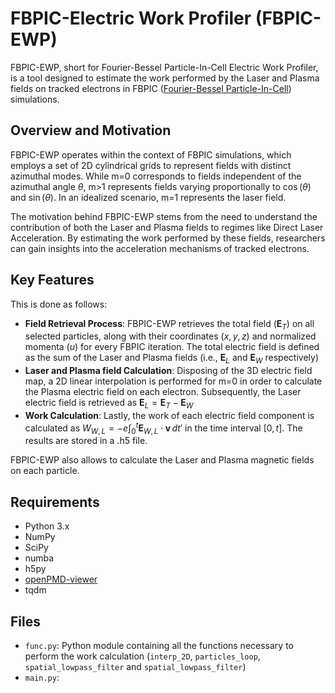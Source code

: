 # FBPIC-Electric Work Profiler (FBPIC-EWP)
FBPIC-EWP, short for Fourier-Bessel Particle-In-Cell Electric Work Profiler, is a tool designed to estimate the work performed by the Laser and Plasma fields on tracked electrons in FBPIC ([Fourier-Bessel Particle-In-Cell](https://github.com/fbpic/fbpic)) simulations.

## Overview and Motivation
FBPIC-EWP operates within the context of FBPIC simulations, which employs a set of 2D cylindrical grids to represent fields with distinct azimuthal modes. While m=0 corresponds to fields independent of the azimuthal angle $\theta$, m>1 represents fields varying proportionally to $\cos(\theta)$ and $\sin(\theta)$. In an idealized scenario, m=1 represents the laser field.

The motivation behind FBPIC-EWP stems from the need to understand the contribution of both the Laser and Plasma fields to regimes like Direct Laser Acceleration. By estimating the work performed by these fields, researchers can gain insights into the acceleration mechanisms of tracked electrons.

## Key Features
This is done as follows:
* __Field Retrieval Process__: FBPIC-EWP retrieves the total field ($\mathbf{E}_T$) on all selected particles, along with their coordinates $(x, y, z)$ and normalized momenta ($u$) for every FBPIC iteration. The total electric field is defined as the sum of the Laser and Plasma fields (i.e., $\mathbf{E}_L$ and $\mathbf{E}_W$ respectively)
* __Laser and Plasma field Calculation__: Disposing of the 3D electric field map, a 2D linear interpolation is performed for m=0 in order to calculate the Plasma electric field on each electron. Subsequently, the Laser electric field is retrieved as $\mathbf{E}_L = \mathbf{E}_T - \mathbf{E}_W$
* __Work Calculation__: Lastly, the work of each electric field component is calculated as $W_{W,L} = -e \int_{0}^{t} \mathbf{E}_{W,L} \cdot \mathbf{v}\,dt'$ in the time interval $[0, t]$. The results are stored in a .h5 file.

FBPIC-EWP also allows to calculate the Laser and Plasma magnetic fields on each particle.

## Requirements
* Python 3.x
* NumPy
* SciPy
* numba
* h5py
* [openPMD-viewer](https://github.com/openPMD/openPMD-viewer)
* tqdm

## Files
* `func.py`: Python module containing all the functions necessary to perform the work calculation (`interp_2D`, `particles_loop`, `spatial_lowpass_filter` and `spatial_lowpass_filter`)
* `main.py`: 

